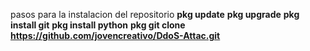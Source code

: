 pasos para la instalacion del repositorio
**pkg update**
**pkg upgrade**
**pkg install git**
**pkg install python**
**pkg git clone https://github.com/jovencreativo/DdoS-Attac.git**
